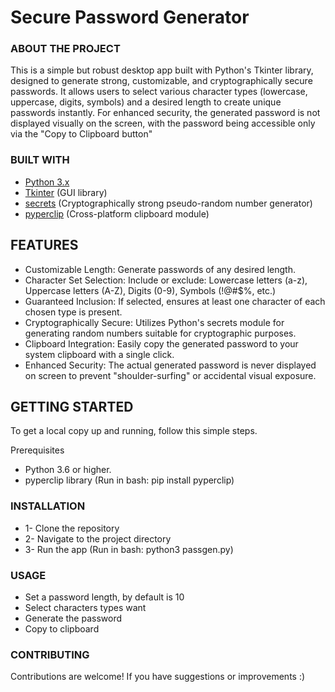 # **Secure Password Generator**


### ABOUT THE PROJECT
This is a simple but robust desktop app built with Python's Tkinter library, designed to generate strong, customizable, and cryptographically secure passwords. 
It allows users to select various character types (lowercase, uppercase, digits, symbols) and a desired length to create unique passwords instantly. 
For enhanced security, the generated password is not displayed visually on the screen, with the password being accessible only via the "Copy to Clipboard button"


### BUILT WITH

- [Python 3.x](https://www.python.org)
- [Tkinter](https://docs.python.org/3/library/tkinter.html) (GUI library)
- [secrets](https://docs.python.org/3/library/secrets.html) (Cryptographically strong pseudo-random number generator)
- [pyperclip](https://pyperclip.readthedocs.io/en/latest/) (Cross-platform clipboard module)

## FEATURES

* Customizable Length: Generate passwords of any desired length.
* Character Set Selection: Include or exclude:
  Lowercase letters (a-z), 
  Uppercase letters (A-Z), 
  Digits (0-9), 
  Symbols (!@#$%, etc.)
* Guaranteed Inclusion: If selected, ensures at least one character of each chosen type is present.
* Cryptographically Secure: Utilizes Python's secrets module for generating random numbers suitable for cryptographic purposes.
* Clipboard Integration: Easily copy the generated password to your system clipboard with a single click.
* Enhanced Security: The actual generated password is never displayed on screen to prevent "shoulder-surfing" or accidental visual exposure.

## GETTING STARTED
To get a local copy up and running, follow this simple steps.

Prerequisites
- Python 3.6 or higher.
- pyperclip library
    (Run in bash: pip install pyperclip)

  
### INSTALLATION 

-  1- Clone the repository
-  2- Navigate to the project directory
-  3- Run the app (Run in bash: python3 passgen.py)

### USAGE
- Set a password length, by default is 10
- Select  characters types want
- Generate the password
- Copy to clipboard

### CONTRIBUTING
Contributions are welcome! If you have suggestions or improvements :)
